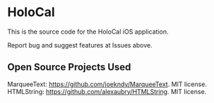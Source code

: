 #  HoloCal

This is the source code for the HoloCal iOS application. 

Report bug and suggest features at Issues above. 

## Open Source Projects Used

MarqueeText: https://github.com/joekndy/MarqueeText. MIT license. 
HTMLString: https://github.com/alexaubry/HTMLString. MIT license. 
